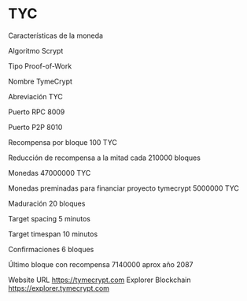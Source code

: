 # TYC


Características de la moneda


Algoritmo	Scrypt

Tipo	Proof-of-Work

Nombre	TymeCrypt

Abreviación	TYC

Puerto RPC 8009

Puerto P2P 	8010

Recompensa por bloque	100 TYC

Reducción de recompensa a la mitad cada	210000 bloques

Monedas	47000000 TYC

Monedas preminadas para financiar proyecto tymecrypt	5000000 TYC

Maduración	20 bloques

Target spacing	5 minutos

Target timespan	10 minutos

Confirmaciones	6 bloques

Último bloque con recompensa	7140000 aprox año 2087

Website URL	https://tymecrypt.com
Explorer Blockchain https://explorer.tymecrypt.com
